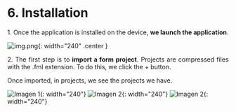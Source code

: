 # 6. Installation
<div style="text-align: justify;">
<p>1. Once the application is installed on the device, <strong>we launch the application</strong>.</p>
</div>

![img.png](../img/installation1.png){: width="240" .center }

<div style="text-align: justify;">
<p>2. The first step is to <strong>import a form project</strong>. Projects are compressed files with the .fml extension. To do this, we click the + button.</p>
<p>Once imported, in projects, we see the projects we have.</p>
</div>

![Imagen 1](../img/installation2.png){: width="240"} ![Imagen 2](../img/installation3.png){: width="240"} ![Imagen 2](../img/installation4.png){: width="240"}  

